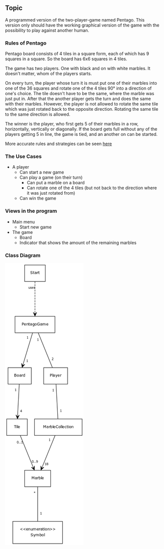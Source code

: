 ## Topic
A programmed version of the two-player-game named Pentago. This version only should have the working graphical version of the game with the possibility to play against another human.

### Rules of Pentago
Pentago board consists of 4 tiles in a square form, each of which has 9 squares in a square. So the board has 6x6 squares in 4 tiles.

The game has two players. One with black and on with white marbles. It doesn't matter, whom of the players starts.

On every turn, the player whose turn it is must put one of their marbles into one of the 36 squares and rotate one of the 4 tiles 90° into a direction of one's choice. The tile doesn't have to be the same, where the marble was just put in. After that the another player gets the turn and does the same with their marbles. However, the player is not allowed to rotate the same tile which was just rotated back to the opposite direction. Rotating the same tile to the same direction is allowed.

The winner is the player, who first gets 5 of their marbles in a row, horizontally, vertically or diagonally. If the board gets full without any of the players getting 5 in line, the game is tied, and an another on can be started.

More accurate rules and strategies can be seen [here](https://webdav.info.ucl.ac.be/webdav/ingi2261/ProblemSet3/PentagoRulesStrategy.pdf)

### The Use Cases
* A player
    * Can start a new game
    * Can play a game (on their turn)
        * Can put a marble on a board
        * Can rotate one of the 4 tiles (but not back to the direction where it was just rotated from)
    * Can win the game

### Views in the program
* Main menu
    * Start new game
* The game
    * Board
    * Indicator that shows the amount of the remaining marbles

### Class Diagram
![29-01-2016](diagrams/29-01-2016-class-diagram.png)
